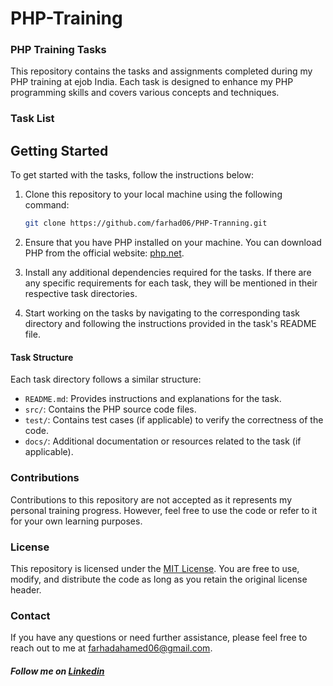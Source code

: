 # PHP-Training

### PHP Training Tasks

This repository contains the tasks and assignments completed during my PHP training at ejob India. Each task is designed to enhance my PHP programming skills and covers various concepts and techniques.

### Task List


## Getting Started

To get started with the tasks, follow the instructions below:

1. Clone this repository to your local machine using the following command:

   ```bash
   git clone https://github.com/farhad06/PHP-Tranning.git
   ```

2. Ensure that you have PHP installed on your machine. You can download PHP from the official website: [php.net](https://www.php.net/downloads.php).

3. Install any additional dependencies required for the tasks. If there are any specific requirements for each task, they will be mentioned in their respective task directories.

4. Start working on the tasks by navigating to the corresponding task directory and following the instructions provided in the task's README file.

#### Task Structure

Each task directory follows a similar structure:

- `README.md`: Provides instructions and explanations for the task.
- `src/`: Contains the PHP source code files.
- `test/`: Contains test cases (if applicable) to verify the correctness of the code.
- `docs/`: Additional documentation or resources related to the task (if applicable).

### Contributions

Contributions to this repository are not accepted as it represents my personal training progress. However, feel free to use the code or refer to it for your own learning purposes.

### License

This repository is licensed under the [MIT License](LICENSE). You are free to use, modify, and distribute the code as long as you retain the original license header.

### Contact

If you have any questions or need further assistance, please feel free to reach out to me at [farhadahamed06@gmail.com](mailto:farhadahamed06@gmail.com). 

##### Follow me on <a href="https://www.linkedin.com/in/farhadahamed/">Linkedin</a>

